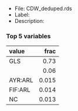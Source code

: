 

* File: CDW_deduped.rds
* Label: 
* Description: 

### Top 5 variables
| value   |   frac |
|:--------|-------:|
| GLS     |  0.73  |
|         |  0.06  |
| AYR:ARL |  0.015 |
| FIF:ARL |  0.014 |
| NC      |  0.013 |
        